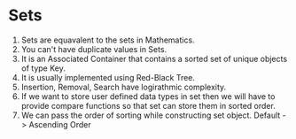 # Sets 

1. Sets are equavalent to the sets in Mathematics. 
2. You can't have duplicate values in Sets.
3. It is an Associated Container that contains a sorted set of unique objects of type Key.
4. It is usually implemented using Red-Black Tree.
5. Insertion, Removal, Search have logirathmic complexity. 
6. If we want to store user defined data types in set then we will have to provide compare functions so that set can store them in sorted order. 
7. We can pass the order of sorting while constructing set object. Default -> Ascending Order